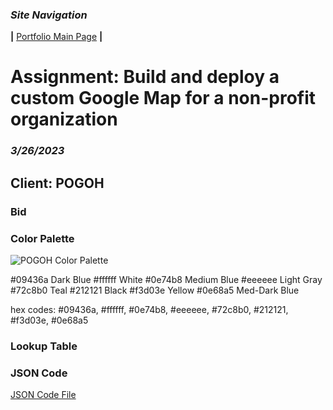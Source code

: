### *Site Navigation*
**|**  [Portfolio Main Page](/README.md)  **|** 
# Assignment: Build and deploy a custom Google Map for a non-profit organization
### *3/26/2023*

## Client: POGOH

### Bid

### Color Palette

![POGOH Color Palette](https://user-images.githubusercontent.com/117120584/227817374-55858822-f61c-4cff-9861-6de1d32c7483.png)

#09436a Dark Blue
#ffffff White
#0e74b8 Medium Blue
#eeeeee Light Gray
#72c8b0 Teal
#212121 Black
#f3d03e Yellow
#0e68a5 Med-Dark Blue

hex codes: #09436a, #ffffff, #0e74b8, #eeeeee, #72c8b0, #212121, #f3d03e, #0e68a5

### Lookup Table

### JSON Code
[JSON Code File](https://github.com/cailindz/GIS_Portfolio/POGOH_map.json)
